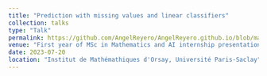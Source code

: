 ```yaml
---
title: "Prediction with missing values and linear classifiers"
collection: talks
type: "Talk"
permalink: https://github.com/AngelReyero/AngelReyero.github.io/blob/master/files/m1_internship_presentation.pdf
venue: "First year of MSc in Mathematics and AI internship presentation"
date: 2023-07-20
location: "Institut de Mathémathiques d'Orsay, Université Paris-Saclay"
---
```



